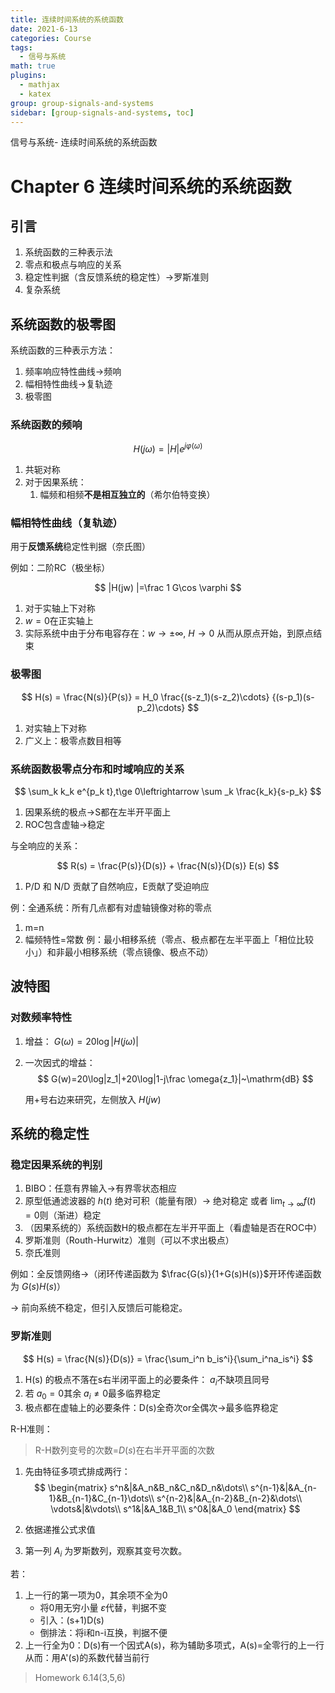 ```yaml
---
title: 连续时间系统的系统函数
date: 2021-6-13
categories: Course
tags:
  - 信号与系统
math: true
plugins:
  - mathjax
  - katex
group: group-signals-and-systems
sidebar: [group-signals-and-systems, toc]
---
```


信号与系统- 连续时间系统的系统函数

# Chapter 6 连续时间系统的系统函数

## 引言

1. 系统函数的三种表示法
2. 零点和极点与响应的关系
3. 稳定性判据（含反馈系统的稳定性）→罗斯准则
4. 复杂系统

## 系统函数的极零图

系统函数的三种表示方法：

1. 频率响应特性曲线→频响
2. 幅相特性曲线→复轨迹
3. 极零图

### 系统函数的频响

$$
H(j\omega ) = |H| e^{j\varphi(\omega)}
$$


1. 共轭对称
2. 对于因果系统：
	1. 幅频和相频**不是相互独立的**（希尔伯特变换）

### 幅相特性曲线（复轨迹）

用于**反馈系统**稳定性判据（奈氏图）

例如：二阶RC（极坐标）

$$
|H(jw) |=\frac 1 G\cos \varphi
$$


1. 对于实轴上下对称
2. $w=0$在正实轴上
3. 实际系统中由于分布电容存在：$w\rightarrow \pm \infty,~H\rightarrow 0$
	从而从原点开始，到原点结束

### 极零图

$$
H(s) = \frac{N(s)}{P(s)} = H_0 \frac{(s-z_1)(s-z_2)\cdots}
{(s-p_1)(s-p_2)\cdots}
$$


1. 对实轴上下对称
2. 广义上：极零点数目相等

### 系统函数极零点分布和时域响应的关系

$$
\sum_k k_k e^{p_k t},t\ge 0\leftrightarrow \sum _k \frac{k_k}{s-p_k}
$$


1. 因果系统的极点→S都在左半开平面上
2. ROC包含虚轴→稳定

与全响应的关系：

$$
R(s) = \frac{P(s)}{D(s)} + \frac{N(s)}{D(s)} E(s)
$$


1. P/D 和 N/D 贡献了自然响应，E贡献了受迫响应

例：全通系统：所有几点都有对虚轴镜像对称的零点

1. m=n
2. 幅频特性=常数
例：最小相移系统（零点、极点都在左半平面上「相位比较小」）和非最小相移系统（零点镜像、极点不动）
## 波特图
### 对数频率特性
1. 增益： $G(\omega)=20\log |H(j\omega)|$
2. 一次因式的增益： 
	$$
	G(w)=20\log|z_1|+20\log|1-j\frac \omega{z_1}|~\mathrm{dB}
	$$
	
	用+号右边来研究，左侧放入 $H(jw)$

## 系统的稳定性

### 稳定因果系统的判别

1. BIBO：任意有界输入→有界零状态相应
2. 原型低通滤波器的 $h(t)$ 绝对可积（能量有限）→ 绝对稳定
	或者 $\lim_{t\rightarrow \infty} f(t) = 0$则（渐进）稳定
3. （因果系统的）系统函数H的极点都在左半开平面上（看虚轴是否在ROC中）
4. 罗斯准则（Routh-Hurwitz）准则（可以不求出极点）
5. 奈氏准则

例如：全反馈网络→（闭环传递函数为 $\frac{G(s)}{1+G(s)H(s)}$开环传递函数为 $G(s)H(s)$）

→ 前向系统不稳定，但引入反馈后可能稳定。

### 罗斯准则

$$
H(s) = \frac{N(s)}{D(s)} = \frac{\sum_i^n b_is^i}{\sum_i^na_is^i}
$$


1. H(s) 的极点不落在s右半闭平面上的必要条件： $a_i$不缺项且同号
2. 若 $a_0=0$其余 $a_i\ne 0$最多临界稳定
3. 极点都在虚轴上的必要条件：D(s)全奇次or全偶次→最多临界稳定

R-H准则：

> R-H数列变号的次数=$D(s)$在右半开平面的次数


1. 先由特征多项式排成两行：
	$$
	\begin{matrix}
	s^n&|&A_n&B_n&C_n&D_n&\dots\\
	s^{n-1}&|&A_{n-1}&B_{n-1}&C_{n-1}\dots\\
	s^{n-2}&|&A_{n-2}&B_{n-2}&\dots\\
	\vdots&|&\vdots\\
	s^1&|&A_1&B_1\\
	s^0&|&A_0
	\end{matrix}
	$$
	
2. 依据递推公式求值
3. 第一列 $A_i$ 为罗斯数列，观察其变号次数。

若：

1. 上一行的第一项为0，其余项不全为0
	- 将0用无穷小量 $\varepsilon$代替，判据不变
	- 引入：(s+1)D(s)
	- 倒排法：将i和n-i互换，判据不便
2. 上一行全为0：D(s)有一个因式A(s)，称为辅助多项式，A(s)=全零行的上一行
	从而：用A'(s)的系数代替当前行









> Homework 6.14(3,5,6)


